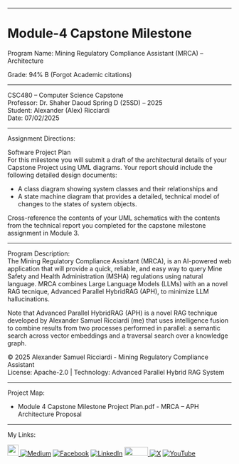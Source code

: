 ﻿-----------------------------------------------------------------------------------------------------------------------------
# Module-4 Capstone Milestone
Program Name: Mining Regulatory Compliance Assistant (MRCA) – Architecture

Grade: 94% B (Forgot Academic citations)

-----------------------------------------------------------------------------------------------------------------------------

CSC480 – Computer Science Capstone  
Professor: Dr. Shaher Daoud
Spring D (25SD) – 2025   
Student: Alexander (Alex) Ricciardi   
Date: 07/02/2025   

-----------------------------------------------------------------------------------------------------------------------------

Assignment Directions:  

Software Project Plan  
For this milestone you will submit a draft of the architectural details of your Capstone Project using UML diagrams. Your report should include the following detailed design documents:

- A class diagram showing system classes and their relationships and
- A state machine diagram that provides a detailed, technical model of changes to the states of system objects.

Cross-reference the contents of your UML schematics with the contents from the technical report you completed for the capstone milestone assignment in Module 3.

-----------------------------------------------------------------------------------------------------------------------------

Program Description:  
The Mining Regulatory Compliance Assistant (MRCA), is an AI-powered web application that will provide a quick, reliable, and easy way to query Mine Safety and Health Administration (MSHA) regulations using natural language. MRCA combines Large Language Models (LLMs) with an a novel RAG tecnique, Advanced Parallel HybridRAG (APH), to minimize LLM hallucinations.

Note that Advanced Parallel HybridRAG (APH) is a novel RAG technique developed by Alexander Samuel Ricciardi (me) that uses intelligence fusion to combine results from two processes performed in parallel: a semantic search across vector embeddings and a traversal search over a knowledge graph.

© 2025 Alexander Samuel Ricciardi - Mining Regulatory Compliance Assistant  
License: Apache-2.0 | Technology: Advanced Parallel Hybrid RAG System

-----------------------------------------------------------------------------------------------------------------------------

Project Map:

- Module 4 Capstone Milestone Project Plan.pdf - MRCA – APH Architecture Proposal

-----------------------------------------------------------------------------------------------------------------------------

My Links:   

<span><a href="https://www.alexomegapy.com" target="_blank"><img width="25" height="25" src="https://github.com/user-attachments/assets/a8e0ea66-5d8f-43b3-8fff-2c3d74d57f53"></span>    [![Medium](https://img.shields.io/badge/Medium-12100E?style=for-the-badge&logo=medium&logoColor=whit)](https://medium.com/@alex.omegapy)    [![Facebook](https://img.shields.io/badge/Facebook-%231877F2.svg?logo=Facebook&logoColor=white)](https://www.facebook.com/profile.php?id=100089638857137)    [![LinkedIn](https://img.shields.io/badge/LinkedIn-%230077B5.svg?logo=linkedin&logoColor=white)](https://linkedin.com/in/alex-ricciardi)    <span><a href="https://www.threads.net/@alexomegapy?hl=en" target="_blank"><img width="53" height="20" src="https://github.com/user-attachments/assets/58c9e833-4501-42e4-b4fe-39ffafba99b2"></span>    [![X](https://img.shields.io/badge/X-black.svg?logo=X&logoColor=white)](https://x.com/AlexOmegapy)    [![YouTube](https://img.shields.io/badge/YouTube-%23FF0000.svg?logo=YouTube&logoColor=white)](https://www.youtube.com/channel/UC4rMaQ7sqywMZkfS1xGh2AA) 

